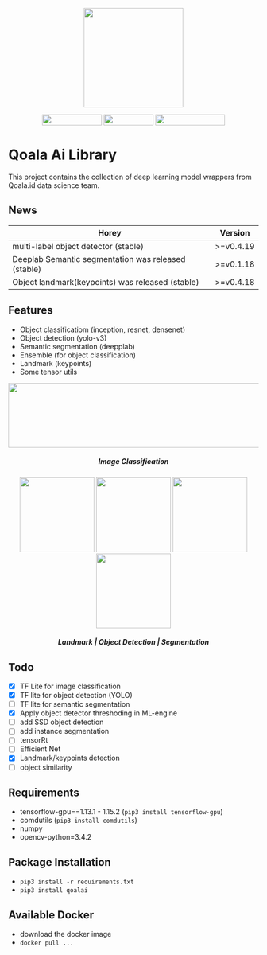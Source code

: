<p align="center">
  <img width="200" height="200" src="assets/logo.png">
</p>



<p align="center">
  <img width="120" height="22" src="https://img.shields.io/badge/platform-linux--64-brightgreen">
  <img width="100" height="22" src="https://img.shields.io/badge/python-%3E%3D3.5-brightgreen">
  <img width="140" height="22" src="https://img.shields.io/badge/tensorflow-1.12.x%20--%201.15.0-brightgreen">
</p>


# Qoala Ai Library
This project contains the collection of deep learning model wrappers from Qoala.id data science team.

## News
| Horey                                                       |        Version     |   
| ----------------------------------------------------------- | ------------------ | 
| multi-label object detector (stable)                        |      >=v0.4.19     |
| Deeplab Semantic segmentation was released (stable)         |      >=v0.1.18     |
| Object landmark(keypoints) was released (stable)            |      >=v0.4.18     |

## Features
- Object classificatiom (inception, resnet, densenet)
- Object detection (yolo-v3)
- Semantic segmentation (deepplab)
- Ensemble (for object classification)
- Landmark (keypoints)
- Some tensor utils


<p align="center">
  <img width="600" height="130" src="assets/classification.png">
  <h5 align="center"> Image Classification </h5>
</p>
<p align="center">
  <img width="150" height="150" src="assets/landmark.png">
  <img width="150" height="150" src="assets/detection.jpg">
  <img width="150" height="150" src="assets/segmentation1.jpg">
  <img width="150" height="150" src="assets/segmentation2.jpg">
  <h5 align="center"> Landmark | Object Detection | Segmentation </h5>
</p>


## Todo
- [x] TF Lite for image classification
- [x] TF lite for object detection (YOLO)
- [ ] TF lite for semantic segmentation
- [x] Apply object detector threshoding in ML-engine
- [ ] add SSD object detection
- [ ] add instance segmentation
- [ ] tensorRt
- [ ] Efficient Net
- [x] Landmark/keypoints detection
- [ ] object similarity

## Requirements
- tensorflow-gpu==1.13.1 - 1.15.2 (`pip3 install tensorflow-gpu`)
- comdutils (`pip3 install comdutils`)
- numpy
- opencv-python=3.4.2

## Package Installation
- `pip3 install -r requirements.txt`
- `pip3 install qoalai`

## Available Docker
- download the docker image
- `docker pull ...`






